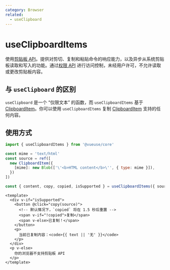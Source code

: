 ```yaml
---
category: Browser
related:
  - useClipboard
---
```


# useClipboardItems

使用[剪贴板 API](https://developer.mozilla.org/en-US/docs/Web/API/Clipboard_API)。提供对剪切、复制和粘贴命令的响应能力，以及异步从系统剪贴板读取和写入的功能。通过[权限 API](https://developer.mozilla.org/en-US/docs/Web/API/Permissions_API) 进行访问控制，未经用户许可，不允许读取或更改剪贴板内容。

## 与 `useClipboard` 的区别

`useClipboard` 是一个 “仅限文本” 的函数，而 `useClipboardItems` 基于 [ClipboardItem](https://developer.mozilla.org/en-US/docs/Web/API/ClipboardItem)。你可以使用 `useClipboardItems` 复制 [ClipboardItem](https://developer.mozilla.org/en-US/docs/Web/API/ClipboardItem) 支持的任何内容。

## 使用方式

```js
import { useClipboardItems } from '@vueuse/core'

const mime = 'text/html'
const source = ref([
  new ClipboardItem({
    [mime]: new Blob(['\'<b>HTML content</b>\'', { type: mime }]),
  })
])

const { content, copy, copied, isSupported } = useClipboardItems({ source })
```

```vue
<template>
  <div v-if="isSupported">
    <button @click="copy(source)">
      <!-- 默认情况下，`copied` 将在 1.5 秒后重置 -->
      <span v-if="!copied">复制</span>
      <span v-else>已复制！</span>
    </button>
    <p>
      当前已复制内容：<code>{{ text || '无' }}</code>
    </p>
  </div>
  <p v-else>
    你的浏览器不支持剪贴板 API
  </p>
</template>
```
